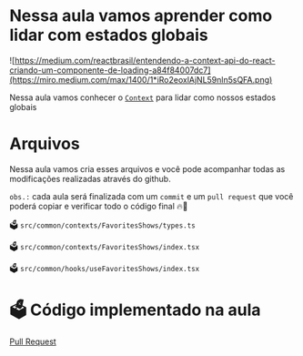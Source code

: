 # Nessa aula vamos aprender como lidar com estados globais

![https://medium.com/reactbrasil/entendendo-a-context-api-do-react-criando-um-componente-de-loading-a84f84007dc7](https://miro.medium.com/max/1400/1*iRo2eoxlAjNL59nln5sQFA.png)

Nessa aula vamos conhecer o [`Context`](https://reactjs.org/docs/context.html) para lidar como nossos estados globais
# Arquivos


Nessa aula vamos cria esses arquivos e você pode acompanhar todas as modificações realizadas através do github.

`obs.:` cada aula será finalizada com um `commit` e um `pull request` que você poderá copiar e verificar todo o código final 🔥🤌

🗳️ `src/common/contexts/FavoritesShows/types.ts`

🗳️ `src/common/contexts/FavoritesShows/index.tsx`

🗳️ `src/common/hooks/useFavoritesShows/index.tsx`

# 🗳️ Código implementado na aula

[Pull Request](https://github.com/ismaelsousa/tv-maze-tutorial/pull)
